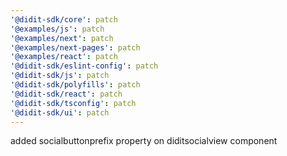 ```yaml
---
'@didit-sdk/core': patch
'@examples/js': patch
'@examples/next': patch
'@examples/next-pages': patch
'@examples/react': patch
'@didit-sdk/eslint-config': patch
'@didit-sdk/js': patch
'@didit-sdk/polyfills': patch
'@didit-sdk/react': patch
'@didit-sdk/tsconfig': patch
'@didit-sdk/ui': patch
---
```


added socialbuttonprefix property on diditsocialview component
